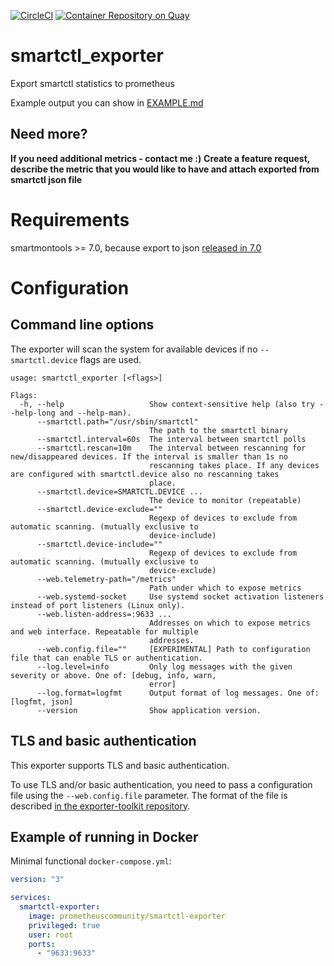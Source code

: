 [![CircleCI](https://circleci.com/gh/prometheus-community/smartctl_exporter.svg?style=svg)](https://circleci.com/gh/prometheus-community/smartctl_exporter)
[![Container Repository on Quay](https://quay.io/repository/prometheuscommunity/smartctl-exporter/status "Container Repository on Quay")](https://quay.io/repository/prometheuscommunity/smartctl-exporter)

# smartctl_exporter
Export smartctl statistics to prometheus

Example output you can show in [EXAMPLE.md](EXAMPLE.md)

## Need more?
**If you need additional metrics - contact me :)**
**Create a feature request, describe the metric that you would like to have and attach exported from smartctl json file**

# Requirements
smartmontools >= 7.0, because export to json [released in 7.0](https://www.smartmontools.org/browser/tags/RELEASE_7_0/smartmontools/NEWS#L11)

# Configuration
## Command line options

The exporter will scan the system for available devices if no `--smartctl.device` flags are used.

```
usage: smartctl_exporter [<flags>]

Flags:
  -h, --help                   Show context-sensitive help (also try --help-long and --help-man).
      --smartctl.path="/usr/sbin/smartctl"  
                               The path to the smartctl binary
      --smartctl.interval=60s  The interval between smartctl polls
      --smartctl.rescan=10m    The interval between rescanning for new/disappeared devices. If the interval is smaller than 1s no
                               rescanning takes place. If any devices are configured with smartctl.device also no rescanning takes
                               place.
      --smartctl.device=SMARTCTL.DEVICE ...  
                               The device to monitor (repeatable)
      --smartctl.device-exclude=""
                               Regexp of devices to exclude from automatic scanning. (mutually exclusive to
                               device-include)
      --smartctl.device-include=""
                               Regexp of devices to exclude from automatic scanning. (mutually exclusive to
                               device-exclude)
      --web.telemetry-path="/metrics"  
                               Path under which to expose metrics
      --web.systemd-socket     Use systemd socket activation listeners instead of port listeners (Linux only).
      --web.listen-address=:9633 ...
                               Addresses on which to expose metrics and web interface. Repeatable for multiple
                               addresses.
      --web.config.file=""     [EXPERIMENTAL] Path to configuration file that can enable TLS or authentication.
      --log.level=info         Only log messages with the given severity or above. One of: [debug, info, warn,
                               error]
      --log.format=logfmt      Output format of log messages. One of: [logfmt, json]
      --version                Show application version.
```

## TLS and basic authentication

This exporter supports TLS and basic authentication.

To use TLS and/or basic authentication, you need to pass a configuration file
using the `--web.config.file` parameter. The format of the file is described
[in the exporter-toolkit repository](https://github.com/prometheus/exporter-toolkit/blob/master/docs/web-configuration.md).

## Example of running in Docker

Minimal functional `docker-compose.yml`:
```yaml
version: "3"

services:
  smartctl-exporter:
    image: prometheuscommunity/smartctl-exporter
    privileged: true
    user: root
    ports:
      - "9633:9633"
```
